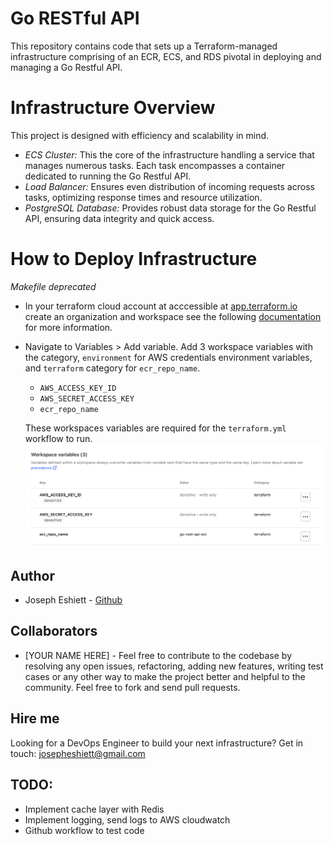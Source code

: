 # Go RESTful API
This repository contains code that sets up a Terraform-managed infrastructure comprising of an ECR, ECS, and RDS pivotal in deploying and managing a Go Restful API. 

# Infrastructure Overview
This project is designed with efficiency and scalability in mind.

- *ECS Cluster:* This the core of the infrastructure handling a service that manages numerous tasks. Each task encompasses a container dedicated to running the Go Restful API.
- *Load Balancer:* Ensures even distribution of incoming requests across tasks, optimizing response times and resource utilization.
- *PostgreSQL Database:* Provides robust data storage for the Go Restful API, ensuring data integrity and quick access.

# How to Deploy Infrastructure
*Makefile deprecated*
- In your terraform cloud account at acccessible at [app.terraform.io](https://app.terraform.io) create an organization and workspace see the following [documentation](https://developer.hashicorp.com/terraform/tutorials/cloud-get-started/cloud-sign-up) for more information.
- Navigate to Variables > Add variable. Add 3 workspace variables with the category, `environment` for AWS credentials environment variables, and `terraform` category for `ecr_repo_name`.
   - `AWS_ACCESS_KEY_ID` 
   - `AWS_SECRET_ACCESS_KEY`
   - `ecr_repo_name`

    These workspaces variables are required for the `terraform.yml` workflow to run.
    ![terraform cloud](images/Screenshot%202024-01-24%20at%2014.36.02.png)



## Author
- Joseph Eshiett - [Github](https://github.com/eshiettjoseph)

## Collaborators
- [YOUR NAME HERE] - Feel free to contribute to the codebase by resolving any open issues, refactoring, adding new features, writing test cases or any other way to make the project better and helpful to the community. Feel free to fork and send pull requests.

## Hire me
Looking for a DevOps Engineer to build your next infrastructure? Get in touch: [josepheshiett@gmail.com](mailto:josepheshiett@gmail.com)


## TODO:

- Implement cache layer with Redis
- Implement logging, send logs to AWS cloudwatch
- Github workflow to test code

